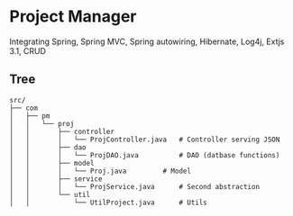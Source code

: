 # Project Manager

Integrating Spring, Spring MVC, Spring autowiring, Hibernate, Log4j, Extjs 3.1, CRUD

## Tree

    src/
    ├── com
    │   ├── pm
    │   │   └── proj
    │   │       ├── controller
    │   │       │   └── ProjController.java   # Controller serving JSON
    │   │       ├── dao
    │   │       │   └── ProjDAO.java          # DAO (datbase functions)
    │   │       ├── model
    │   │       │   └── Proj.java	      # Model
    │   │       ├── service
    │   │       │   └── ProjService.java      # Second abstraction
    │   │       └── util
    │   │           └── UtilProject.java      # Utils

